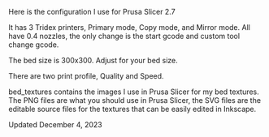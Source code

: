 Here is the configuration I use for Prusa Slicer 2.7

It has 3 Tridex printers,
Primary mode, Copy mode, and Mirror mode. All have 0.4 nozzles, the only change is the start gcode and custom tool change gcode.

The bed size is 300x300. Adjust for your bed size.

There are two print profile, Quality and Speed.

bed_textures contains the images I use in Prusa Slicer for my bed textures. The PNG files are what you should use in Prusa Slicer, the SVG files are the editable source files for the textures that can be easily edited in Inkscape.

Updated December 4, 2023
